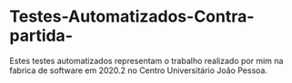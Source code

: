 # Testes-Automatizados-Contra-partida-
Estes testes automatizados representam o trabalho realizado por mim na fabrica de software em 2020.2 no Centro Universitário João Pessoa.
